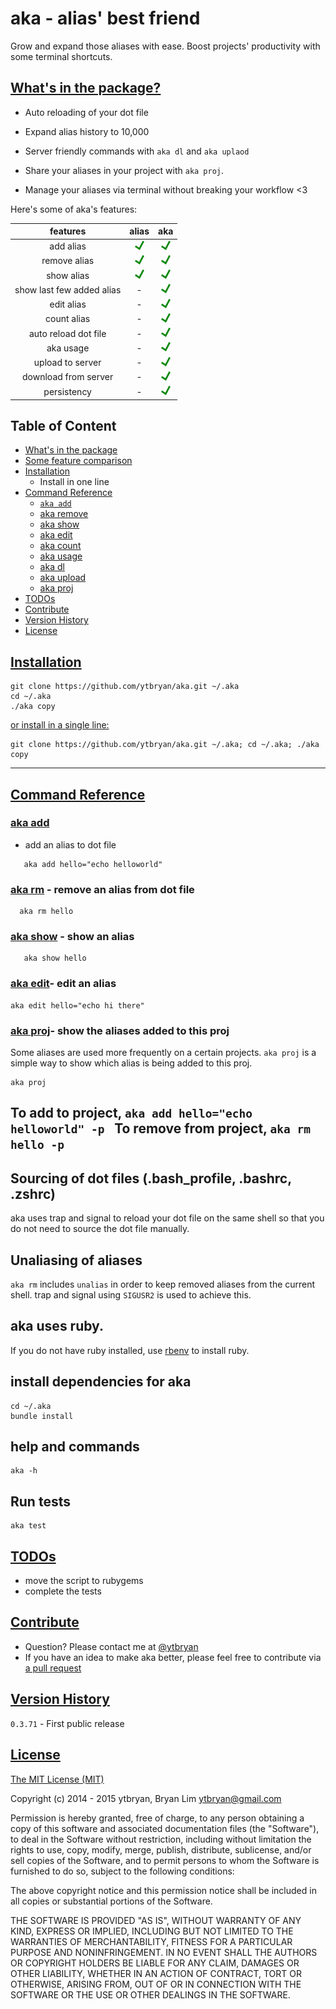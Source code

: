 # aka - alias' best friend
Grow and expand those aliases with ease. Boost projects' productivity with some terminal shortcuts.

## [What's in the package?](#what)

- Auto reloading of your dot file

- Expand alias history to 10,000

- Server friendly commands with `aka dl` and `aka uplaod`

- Share your aliases in your project with `aka proj`.

- Manage your aliases via terminal without breaking your workflow <3

Here's some of aka's features:

| features          | alias           | aka |
| :-------------: |:----------:| :-----:|
| add alias       | ![Yes](demo/yes.png) | ![Yes](demo/yes.png) |
| remove alias      | ![Yes](demo/yes.png)     |   ![Yes](demo/yes.png) |
| show alias |  ![Yes](demo/yes.png)       |    ![Yes](demo/yes.png) |
| show last few added alias |  -       |    ![Yes](demo/yes.png) |
| edit alias |  -       |    ![Yes](demo/yes.png)  |
| count alias | -      |    ![Yes](demo/yes.png) |
| auto reload dot file      |-  |    ![Yes](demo/yes.png)|
| aka usage | -      |    ![Yes](demo/yes.png) |
| upload to server | -      |    ![Yes](demo/yes.png) |
| download from server | -     |    ![Yes](demo/yes.png) |
| persistency        |-                    |    ![Yes](demo/yes.png) |

## Table of Content

* [What's in the package](#what)
* [Some feature comparison](#overview)
* [Installation](#installation)
  * Install in one line
* [Command Reference](#command-reference)
  * [`aka add`](#aka-add)
  * [aka remove](#aka-remove)
  * [aka show](#aka-show)
  * [aka edit](#aka-edit)
  * [aka count](#aka-count)
  * [aka usage](#aka-usage)
  * [aka dl](#aka-download)
  * [aka upload](#aka-upload)
  * [aka proj](#aka-proj)
* [TODOs](#todos)
* [Contribute](#contribute)
* [Version History](#version-history)
* [License](#license)

## [Installation](#installation)
```
git clone https://github.com/ytbryan/aka.git ~/.aka
cd ~/.aka
./aka copy
```

[or install in a single line:](#single-line)
```
git clone https://github.com/ytbryan/aka.git ~/.aka; cd ~/.aka; ./aka copy
```
---

## [Command Reference](#command-reference)

### [aka add](#aka-add)
- add an alias to dot file
```
   aka add hello="echo helloworld"
```

### [aka rm](#aka-remove) - remove an alias from dot file
```
  aka rm hello
```

### [aka show](#aka-show) - show an alias
```
   aka show hello
```

### [aka edit](#aka-edit)- edit an alias
```
aka edit hello="echo hi there"

```



### [aka proj](#aka-edit)- show the aliases added to this proj
Some aliases are used more frequently on a certain projects. `aka proj` is a simple way to show which alias is being added to this proj.
```
aka proj
```
To add to project, `aka add hello="echo helloworld" -p `
To remove from project, `aka rm hello -p`
-

## Sourcing of dot files (.bash_profile, .bashrc, .zshrc)
aka uses trap and signal to reload your dot file on the same shell so that you do not need to source the dot file manually.

## Unaliasing of aliases
`aka rm` includes `unalias` in order to keep removed aliases from the current shell. trap and signal using `SIGUSR2` is used to achieve this.

## aka uses ruby.
If you do not have ruby installed, use [rbenv](https://github.com/sstephenson/rbenv) to install ruby.

## install dependencies for aka
```
cd ~/.aka
bundle install
```
## help and commands
```
aka -h
```

## Run tests

```
aka test
```

## [TODOs](#todos)
- move the script to rubygems
- complete the tests

## [Contribute](#contribute)
- Question? Please contact me at [@ytbryan](http://twitter.com/ytbryan)
- If you have an idea to make aka better, please feel free to contribute via [a pull request](https://github.com/ytbryan/aka/compare)

## [Version History](#version-history)



`0.3.71` - First public release


## [License](#license)
[The MIT License (MIT)](http://www.opensource.org/licenses/MIT)

Copyright (c) 2014 - 2015 ytbryan, Bryan Lim <ytbryan@gmail.com>

Permission is hereby granted, free of charge, to any person obtaining a copy
of this software and associated documentation files (the "Software"), to deal
in the Software without restriction, including without limitation the rights
to use, copy, modify, merge, publish, distribute, sublicense, and/or sell
copies of the Software, and to permit persons to whom the Software is
furnished to do so, subject to the following conditions:

The above copyright notice and this permission notice shall be included in all
copies or substantial portions of the Software.

THE SOFTWARE IS PROVIDED "AS IS", WITHOUT WARRANTY OF ANY KIND, EXPRESS OR
IMPLIED, INCLUDING BUT NOT LIMITED TO THE WARRANTIES OF MERCHANTABILITY,
FITNESS FOR A PARTICULAR PURPOSE AND NONINFRINGEMENT. IN NO EVENT SHALL THE
AUTHORS OR COPYRIGHT HOLDERS BE LIABLE FOR ANY CLAIM, DAMAGES OR OTHER
LIABILITY, WHETHER IN AN ACTION OF CONTRACT, TORT OR OTHERWISE, ARISING FROM,
OUT OF OR IN CONNECTION WITH THE SOFTWARE OR THE USE OR OTHER DEALINGS IN THE
SOFTWARE.
